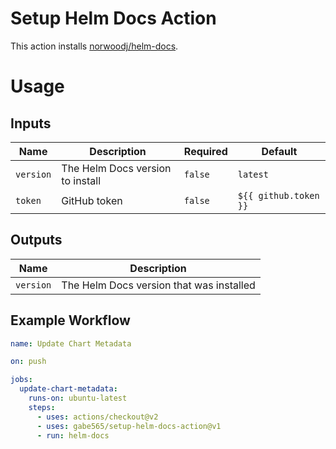 # Setup Helm Docs Action
This action installs [norwoodj/helm-docs](https://github.com/norwoodj/helm-docs).

# Usage

## Inputs
| Name      | Description                      | Required | Default               |
|-----------|----------------------------------|----------|-----------------------|
| `version` | The Helm Docs version to install | `false`  | `latest`              |
| `token`   | GitHub token                     | `false`  | `${{ github.token }}` |

## Outputs
| Name      | Description                              |
|-----------|------------------------------------------|
| `version` | The Helm Docs version that was installed |

## Example Workflow
```yaml
name: Update Chart Metadata

on: push

jobs:
  update-chart-metadata:
    runs-on: ubuntu-latest
    steps:
      - uses: actions/checkout@v2
      - uses: gabe565/setup-helm-docs-action@v1
      - run: helm-docs
```
